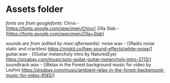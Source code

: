 # Assets folder

_fonts are from googlefonts:_
Chivo - [https://fonts.google.com/specimen/Chivo]
Zilla Slab - [https://fonts.google.com/specimen/Zilla+Slab]

_sounds are from (edited by maxi afterwards):_
noise.wav - [(Radio noise static and crackles) https://mixkit.co/free-sound-effects/white-noise/]
guitar.wav - [(Guitar melancholy intro by NaturesEye) https://pixabay.com/music/solo-guitar-guitar-melancholy-intro-3713/]
soundtrack.wav - [(Relax in the Forest background music for video by Lesfm) https://pixabay.com/music/ambient-relax-in-the-forest-background-music-for-video-9145/]
